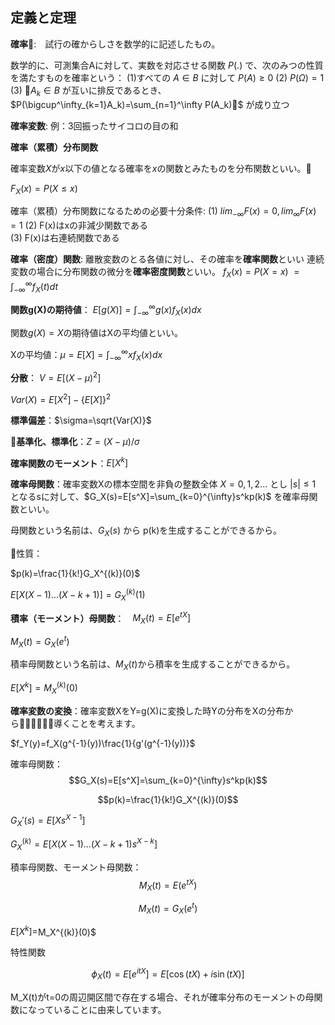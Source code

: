 

## 定義と定理

**確率**:　試行の確からしさを数学的に記述したもの。

数学的に、可測集合Aに対して、実数を対応させる関数 $P(.)$ で、次のみつの性質を満たすものを確率という：
 (1)すべての $A \in B$ に対して $P(A) \ge 0$
 (2) $P(\Omega)=1$
 (3) $A_k \in B$ が互いに排反であるとき、 $P(\bigcup^\infty_{k=1}A_k)=\sum_{n=1}^\infty P(A_k)$ が成り立つ


**確率変数**: 例：3回振ったサイコロの目の和

**確率（累積）分布関数**

確率変数$X$が$x$以下の値となる確率を$x$の関数とみたものを分布関数といい。

 $F_X(x)=P(X \le x)$

 確率（累積）分布関数になるための必要十分条件:
 (1) $lim_{-\infty}F(x)=0,lim_{\infty}F(x)=1$
 (2) F(x)はxの非減少関数である<br>(3) F(x)は右連続関数である

**確率（密度）関数**: 離散変数のとる各値に対し、その確率を**確率関数**といい 連続変数の場合に分布関数の微分を**確率密度関数**といい。
 $f_X(x)=P(X=x)$ $=\int_{-\infty}^{\infty}f_X(t)dt$

**関数g(X)の期待値**： $E[g(X)]=\int_{-\infty}^{\infty}g(x)f_X(x)dx$

関数$g(X)=X$の期待値はXの平均値といい。

Xの平均値：$\mu=E[X]=\int_{-\infty}^{\infty}xf_X(x)dx$

**分散**： $V=E[(X-\mu)^2]$

$Var(X)=E[X^2]-\{E[X]\}^2$

**標準偏差**：$\sigma=\sqrt{Var(X)}$

**基準化、標準化**：$Z=(X-\mu)/\sigma$

**確率関数のモーメント**：$E[X^k]$

**確率母関数**：確率変数Xの標本空間を非負の整数全体 $X={0,1,2...}$ とし $|s| \le 1$ となるsに対して、$G_X(s)=E[s^X]=\sum_{k=0}^{\infty}s^kp(k)$ を確率母関数といい。

母関数という名前は、$G_X(s)$ から p(k)を生成することができるから。

性質：

$p(k)=\frac{1}{k!}G_X^{(k)}(0)$

$E[X(X-1)...(X-k+1)]=G_X^{(k)}(1)$


**積率（モーメント）母関数**：　$M_X(t)=E[e^{tX}]$

$M_X(t)=G_X(e^t)$

積率母関数という名前は、$M_X(t)$から積率を生成することができるから。

$E[X^k]=M_X^{(k)}(0)$


**確率変数の変換**：確率変数XをY=g(X)に変換した時Yの分布をXの分布から導くことを考えます。

$f_Y(y)=f_X(g^{-1}(y))\frac{1}{g'(g^{-1}(y))}$




確率母関数：　$$G_X(s)=E[s^X]=\sum_{k=0}^{\infty}s^kp(k)$$

$$p(k)=\frac{1}{k!}G_X^{(k)}(0)$$

$G_X'(s)=E[Xs^{X-1}]$

$G_X^(k)=E[X(X-1)...(X-k+1)s^{X-k}]$


積率母関数、モーメント母関数：$$M_X(t)=E(e^{tX})$$


$$M_X(t)=G_X(e^t)$$


$E[X^k]=$M_X^{(k)}(0)$



特性関数

$$\phi_X(t)=E[e^{itX}]=E[\cos(tX)+i\sin(tX)]$$




M_X(t)がt=0の周辺開区間で存在する場合、それが確率分布のモーメントの母関数になっていることに由来しています。
